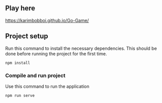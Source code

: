 ## Play here

https://karimbobboi.github.io/Go-Game/

## Project setup

Run this command  to install the necessary dependencies. This should be done before running the project for the first time.
```
npm install
```

### Compile and run project

Use this command to run the application
```
npm run serve
```